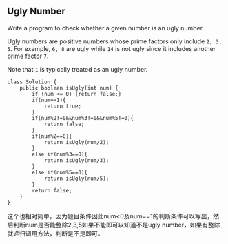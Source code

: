 ## Ugly Number

Write a program to check whether a given number is an ugly number.

Ugly numbers are positive numbers whose prime factors only include `2, 3, 5`. For example, `6, 8` are ugly while `14` is not ugly since it includes another prime factor `7`.

Note that `1` is typically treated as an ugly number.

~~~
class Solution {
    public boolean isUgly(int num) {
        if (num <= 0) {return false;}
        if(num==1){
            return true;
        }
        if(num%2!=0&&num%3!=0&&num%5!=0){
            return false;
        }
        if(num%2==0){
            return isUgly(num/2);
        }
        else if(num%3==0){
            return isUgly(num/3);
        }
        else if(num%5==0){
            return isUgly(num/5);
        }
        return false;
    }
}
~~~

这个也相对简单，因为题目条件因此num<0及num==1的判断条件可以写出，然后判断num是否能整除2,3,5如果不能即可以知道不是ugly number，如果有整除就递归调用方法，判断是不是即可。 